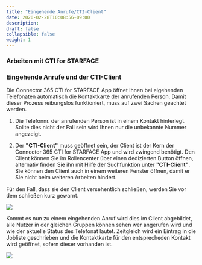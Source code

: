 ```yaml
---
title: "Eingehende Anrufe/CTI-Client"
date: 2020-02-28T10:08:56+09:00
description: 
draft: false
collapsible: false
weight: 1
---
```

### Arbeiten mit CTI for STARFACE

### Eingehende Anrufe und der CTI-Client
Die Connector 365 CTI for STARFACE App öffnet Ihnen bei eigehenden Telefonaten automatisch die Kontaktkarte der anrufenden Person. Damit dieser Prozess reibungslos funktioniert, muss auf zwei Sachen geachtet werden.

1. Die Telefonnr. der anrufenden Person ist in einem Kontakt hinterlegt. Sollte dies nicht der Fall sein wird Ihnen nur die unbekannte Nummer angezeigt.

2. Der **"CTI-Client"** muss geöffnet sein, der Client ist der Kern der Connector 365 CTI for STARFACE App und wird zwingend benötigt. Den Client können Sie im Rollencenter über einen dedizierten Button öffnen, alternativ finden Sie ihn mit Hilfe der Suchfunktion unter **"CTI-Client"**. Sie können den Client auch in einem weiteren Fenster öffnen, damit er Sie nicht beim weiteren Arbeiten hindert. 

Für den Fall, dass sie den Client versehentlich schließen, werden Sie vor dem schließen kurz gewarnt.

![](images/apps/cticlientdashboardde.PNG)

Kommt es nun zu einem eingehenden Anruf wird dies im Client abgebildet, alle Nutzer in der gleichen Gruppen können sehen wer angerufen wird und wie der aktuelle Status des Telefonat lautet. Zeitgleich wird ein Eintrag in die Jobliste geschrieben und die Kontaktkarte für den entsprecheden Kontakt wird geöffnet, sofern dieser vorhanden ist.

![](images/apps/cticlientde.png)




